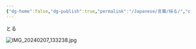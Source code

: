 ```yaml
---
{"dg-home":false,"dg-publish":true,"permalink":"/Japanese/言葉/採る/","dgPassFrontmatter":true}
---
```


 とる

![IMG_20240207_133238.jpg](/img/user/998%20resources/%E7%99%BD%E7%86%8A%E3%82%AB%E3%83%95%E3%82%A7/IMG_20240207_133238.jpg)
